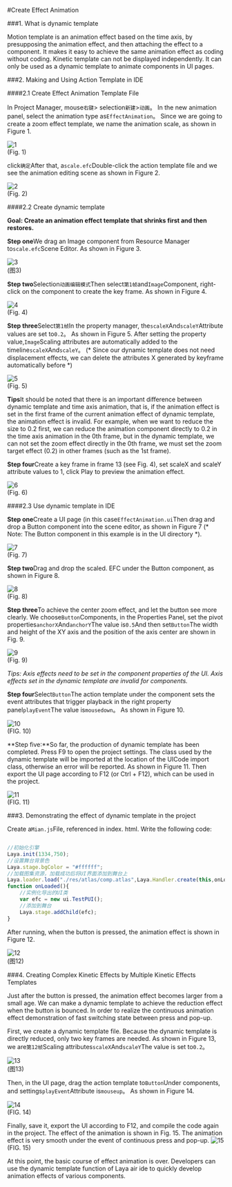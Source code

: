 #Create Effect Animation

###1. What is dynamic template

Motion template is an animation effect based on the time axis, by presupposing the animation effect, and then attaching the effect to a component. It makes it easy to achieve the same animation effect as coding without coding. Kinetic template can not be displayed independently. It can only be used as a dynamic template to animate components in UI pages.



###2. Making and Using Action Template in IDE

####2.1 Create Effect Animation Template File

In Project Manager, mouse`右键`> selection`新建`>`动画`。 In the new animation panel, select the animation type as`EffectAnimation`。 Since we are going to create a zoom effect template, we name the animation scale, as shown in Figure 1.

![1](img/1.png)<br/> (Fig. 1)

click`确定`After that, a`scale.efc`Double-click the action template file and we see the animation editing scene as shown in Figure 2.

![2](img/2.png)<br/> (Fig. 2)



####2.2 Create dynamic template

**Goal: Create an animation effect template that shrinks first and then restores.**

**Step one**We drag an Image component from Resource Manager to`scale.efc`Scene Editor. As shown in Figure 3.

![3](img/3.png)<br/>(图3)




**Step two**Selection`动画编辑模式`Then select`第1帧`and`Image`Component, right-click on the component to create the key frame. As shown in Figure 4.

![4](img/4.png)<br/> (Fig. 4)



**Step three**Select`第1帧`In the property manager, the`scaleX`And`scaleY`Attribute values are set to`0.2`。 As shown in Figure 5. After setting the property value,`Image`Scaling attributes are automatically added to the timeline`scaleX`And`scaleY`。 (* Since our dynamic template does not need displacement effects, we can delete the attributes X generated by keyframe automatically before *)

![5](img/5.png)<br/> (Fig. 5)

**Tips**It should be noted that there is an important difference between dynamic template and time axis animation, that is, if the animation effect is set in the first frame of the current animation effect of dynamic template, the animation effect is invalid. For example, when we want to reduce the size to 0.2 first, we can reduce the animation component directly to 0.2 in the time axis animation in the 0th frame, but in the dynamic template, we can not set the zoom effect directly in the 0th frame, we must set the zoom target effect (0.2) in other frames (such as the 1st frame).



**Step four**Create a key frame in frame 13 (see Fig. 4), set scaleX and scaleY attribute values to 1, click Play to preview the animation effect.

![6](img/6.png)<br/> (Fig. 6)



####2.3 Use dynamic template in IDE

**Step one**Create a UI page (in this case`EffectAnimation.ui`Then drag and drop a Button component into the scene editor, as shown in Figure 7 (* Note: The Button component in this example is in the UI directory *).

![7](img/7.png)<br/> (Fig. 7)



**Step two**Drag and drop the scaled. EFC under the Button component, as shown in Figure 8.

![8](img/8.gif)<br/> (Fig. 8)



**Step three**To achieve the center zoom effect, and let the button see more clearly. We choose`Button`Components, in the Properties Panel, set the pivot properties`anchorX`And`anchorY`The value is`0.5`And then set`Button`The width and height of the XY axis and the position of the axis center are shown in Fig. 9.

![9](img/9.png)<br/> (Fig. 9)

*Tips: Axis effects need to be set in the component properties of the UI. Axis effects set in the dynamic template are invalid for components.*

**Step four**Select`Button`The action template under the component sets the event attributes that trigger playback in the right property panel`playEvent`The value is`mousedown`。 As shown in Figure 10.

![10](img/10.png)<br/> (FIG. 10)

**Step five:**So far, the production of dynamic template has been completed. Press F9 to open the project settings. The class used by the dynamic template will be imported at the location of the UICode import class, otherwise an error will be reported. As shown in Figure 11. Then export the UI page according to F12 (or Ctrl + F12), which can be used in the project.

![11](img/11.gif)<br/> (FIG. 11)



###3. Demonstrating the effect of dynamic template in the project

Create a`Mian.js`File, referenced in index. html. Write the following code:


```javascript

//初始化引擎
Laya.init(1334,750);
//设置舞台背景色
Laya.stage.bgColor = "#ffffff";
//加载图集资源，加载成功后将UI界面添加到舞台上
Laya.loader.load("./res/atlas/comp.atlas",Laya.Handler.create(this,onLoaded));
function onLoaded(){
    //实例化导出的UI类
    var efc = new ui.TestPUI();
    //添加到舞台
    Laya.stage.addChild(efc);
}

```


After running, when the button is pressed, the animation effect is shown in Figure 12.

![12](img/12.gif)<br/>(图12)







###4. Creating Complex Kinetic Effects by Multiple Kinetic Effects Templates

Just after the button is pressed, the animation effect becomes larger from a small age. We can make a dynamic template to achieve the reduction effect when the button is bounced. In order to realize the continuous animation effect demonstration of fast switching state between press and pop-up.

First, we create a dynamic template file. Because the dynamic template is directly reduced, only two key frames are needed. As shown in Figure 13, we are`第12帧`Scaling attributes`scaleX`And`scaleY`The value is set to`0.2`。

![13](img/12.png)<br/>(图13)




Then, in the UI page, drag the action template to`Button`Under components, and settings`playEvent`Attribute is`mouseup`。 As shown in Figure 14.

![14](img/13.png)<br/> (FIG. 14)



Finally, save it, export the UI according to F12, and compile the code again in the project. The effect of the animation is shown in Fig. 15. The animation effect is very smooth under the event of continuous press and pop-up.
![15](img/15.gif)<br/> (FIG. 15)



At this point, the basic course of effect animation is over. Developers can use the dynamic template function of Laya air ide to quickly develop animation effects of various components.
